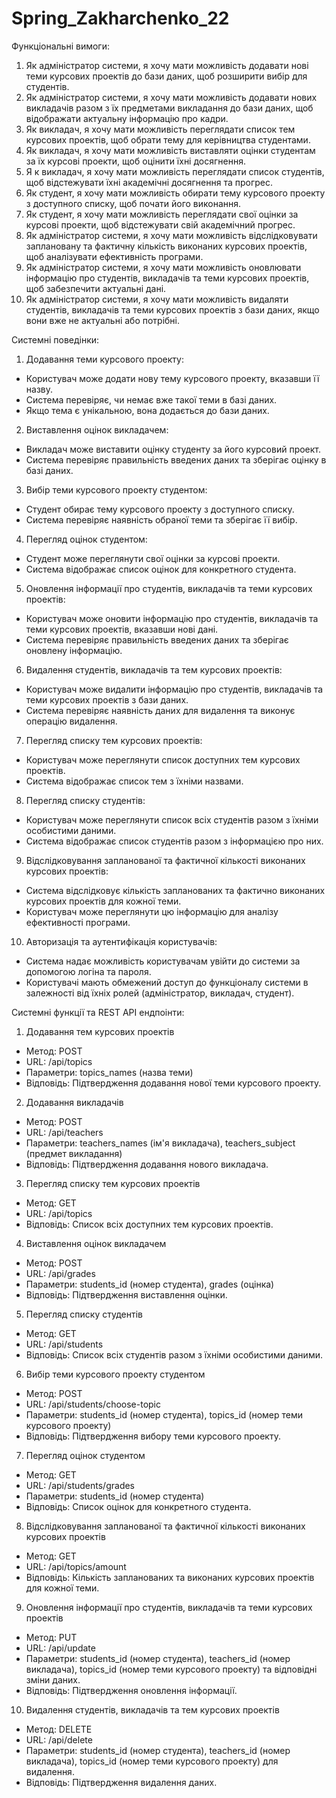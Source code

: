 # Spring_Zakharchenko_22
Функціональні вимоги:

1. Як адміністратор системи, я хочу мати можливість додавати нові теми курсових проектів до бази даних, щоб розширити вибір для студентів.
2. Як адміністратор системи, я хочу мати можливість додавати нових викладачів разом з їх предметами викладання до бази даних, щоб відображати актуальну інформацію про кадри.
3. Як викладач, я хочу мати можливість переглядати список тем курсових проектів, щоб обрати тему для керівництва студентами.
4. Як викладач, я хочу мати можливість виставляти оцінки студентам за їх курсові проекти, щоб оцінити їхні досягнення.
5. Я к викладач, я хочу мати можливість переглядати список студентів, щоб відстежувати їхні академічні досягнення та прогрес.
6. Як студент, я хочу мати можливість обирати тему курсового проекту з доступного списку, щоб почати його виконання.
7. Як студент, я хочу мати можливість переглядати свої оцінки за курсові проекти, щоб відстежувати свій академічний прогрес.
8. Як адміністратор системи, я хочу мати можливість відслідковувати заплановану та фактичну кількість виконаних курсових проектів, щоб аналізувати ефективність програми.
9. Як адміністратор системи, я хочу мати можливість оновлювати інформацію про студентів, викладачів та теми курсових проектів, щоб забезпечити актуальні дані.
10. Як адміністратор системи, я хочу мати можливість видаляти студентів, викладачів та теми курсових проектів з бази даних, якщо вони вже не актуальні або потрібні.

 Системні поведінки:

1. Додавання теми курсового проекту:
- Користувач може додати нову тему курсового проекту, вказавши її назву.
- Система перевіряє, чи немає вже такої теми в базі даних.
- Якщо тема є унікальною, вона додається до бази даних.
2. Виставлення оцінок викладачем:
- Викладач може виставити оцінку студенту за його курсовий проект.
- Система перевіряє правильність введених даних та зберігає оцінку в базі даних.
3. Вибір теми курсового проекту студентом:
- Студент обирає тему курсового проекту з доступного списку.
- Система перевіряє наявність обраної теми та зберігає її вибір.
4. Перегляд оцінок студентом:
- Студент може переглянути свої оцінки за курсові проекти.
- Система відображає список оцінок для конкретного студента.
5. Оновлення інформації про студентів, викладачів та теми курсових проектів:
- Користувач може оновити інформацію про студентів, викладачів та теми курсових проектів, вказавши нові дані.
- Система перевіряє правильність введених даних та зберігає оновлену інформацію.
6. Видалення студентів, викладачів та тем курсових проектів:
- Користувач може видалити інформацію про студентів, викладачів та теми курсових проектів з бази даних.
- Система перевіряє наявність даних для видалення та виконує операцію видалення.
7. Перегляд списку тем курсових проектів:
- Користувач може переглянути список доступних тем курсових проектів.
- Система відображає список тем з їхніми назвами.
8. Перегляд списку студентів:
- Користувач може переглянути список всіх студентів разом з їхніми особистими даними.
- Система відображає список студентів разом з інформацією про них.
9. Відслідковування запланованої та фактичної кількості виконаних курсових проектів:
- Система відслідковує кількість запланованих та фактично виконаних курсових проектів для кожної теми.
- Користувач може переглянути цю інформацію для аналізу ефективності програми.
10. Авторизація та аутентифікація користувачів:
- Система надає можливість користувачам увійти до системи за допомогою логіна та пароля.
- Користувачі мають обмежений доступ до функціоналу системи в залежності від їхніх ролей (адміністратор, викладач, студент).

Системні функції та REST API ендпоінти:

1. Додавання тем курсових проектів
- Метод: POST
- URL: /api/topics
- Параметри: topics_names (назва теми)
- Відповідь: Підтвердження додавання нової теми курсового проекту.
2. Додавання викладачів
- Метод: POST
- URL: /api/teachers
- Параметри: teachers_names (ім'я викладача), teachers_subject (предмет викладання)
- Відповідь: Підтвердження додавання нового викладача.
3. Перегляд списку тем курсових проектів
- Метод: GET
- URL: /api/topics
- Відповідь: Список всіх доступних тем курсових проектів.
4. Виставлення оцінок викладачем
- Метод: POST
- URL: /api/grades
- Параметри: students_id (номер студента), grades (оцінка)
- Відповідь: Підтвердження виставлення оцінки.
5. Перегляд списку студентів
- Метод: GET
- URL: /api/students
- Відповідь: Список всіх студентів разом з їхніми особистими даними.
6. Вибір теми курсового проекту студентом
- Метод: POST
- URL: /api/students/choose-topic
- Параметри: students_id (номер студента), topics_id (номер теми курсового проекту)
- Відповідь: Підтвердження вибору теми курсового проекту.
7. Перегляд оцінок студентом
- Метод: GET
- URL: /api/students/grades
- Параметри: students_id (номер студента)
- Відповідь: Список оцінок для конкретного студента.
8. Відслідковування запланованої та фактичної кількості виконаних курсових проектів
- Метод: GET
- URL: /api/topics/amount
- Відповідь: Кількість запланованих та виконаних курсових проектів для кожної теми.
9. Оновлення інформації про студентів, викладачів та теми курсових проектів
- Метод: PUT
- URL: /api/update
- Параметри: students_id (номер студента), teachers_id (номер викладача), topics_id (номер теми курсового проекту) та відповідні зміни даних.
- Відповідь: Підтвердження оновлення інформації.
10. Видалення студентів, викладачів та тем курсових проектів
- Метод: DELETE
- URL: /api/delete
- Параметри: students_id (номер студента), teachers_id (номер викладача), topics_id (номер теми курсового проекту) для видалення.
- Відповідь: Підтвердження видалення даних.
